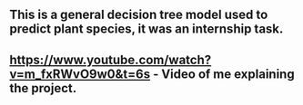 ## This is a general decision tree model used to predict plant species, it was an internship task.
## https://www.youtube.com/watch?v=m_fxRWvO9w0&t=6s - Video of me explaining the project.
